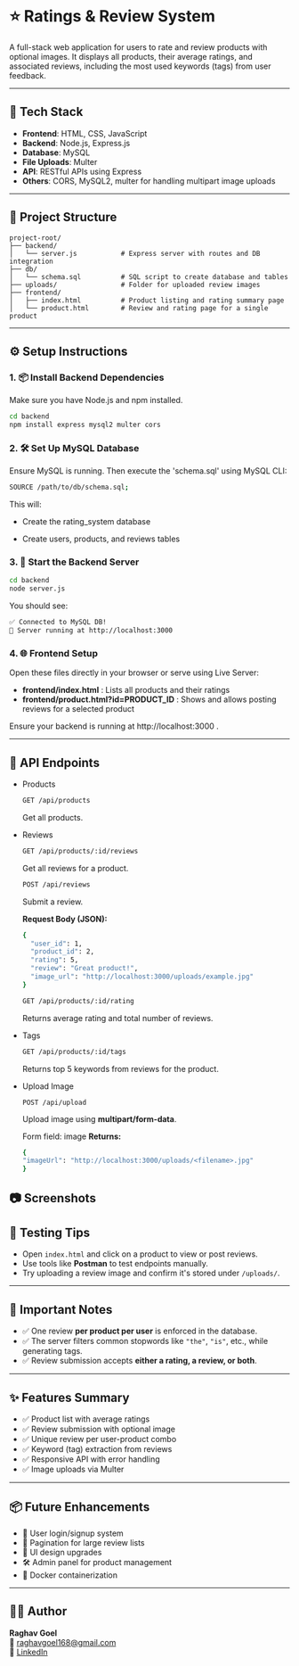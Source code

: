 # ⭐ Ratings & Review System

A full-stack web application for users to rate and review products with optional images. It displays all products, their average ratings, and associated reviews, including the most used keywords (tags) from user feedback.

---

## 🧱 Tech Stack

- **Frontend**: HTML, CSS, JavaScript  
- **Backend**: Node.js, Express.js  
- **Database**: MySQL  
- **File Uploads**: Multer  
- **API**: RESTful APIs using Express  
- **Others**: CORS, MySQL2, multer for handling multipart image uploads

---

## 📁 Project Structure

```plaintext
project-root/
├── backend/
│   └── server.js           # Express server with routes and DB integration
├── db/
│   └── schema.sql          # SQL script to create database and tables
├── uploads/                # Folder for uploaded review images
├── frontend/
│   ├── index.html          # Product listing and rating summary page
│   └── product.html        # Review and rating page for a single product
```
---

## ⚙️ Setup Instructions

### 1. 📦 Install Backend Dependencies

Make sure you have Node.js and npm installed.

```bash
cd backend
npm install express mysql2 multer cors
```

### 2. 🛠️ Set Up MySQL Database

Ensure MySQL is running. Then execute the 'schema.sql' using MySQL CLI:

```bash
SOURCE /path/to/db/schema.sql;
```

This will:

- Create the rating_system database

- Create users, products, and reviews tables

### 3. 🚀 Start the Backend Server

```bash
cd backend
node server.js
```

You should see:

```bash
✅ Connected to MySQL DB!
🚀 Server running at http://localhost:3000
```

### 4. 🌐 Frontend Setup

Open these files directly in your browser or serve using Live Server:

- **frontend/index.html** : Lists all products and their ratings
- **frontend/product.html?id=PRODUCT_ID** : Shows and allows posting reviews for a selected product

Ensure your backend is running at http://localhost:3000 .

---

## 🧪 API Endpoints

- Products
  ```bash
  GET /api/products
  ```
  Get all products.

- Reviews
  ```bash
  GET /api/products/:id/reviews
  ```
  Get all reviews for a product.

  ```bash
  POST /api/reviews
  ```
  Submit a review.

  **Request Body (JSON):**
  
  ```bash
  {
    "user_id": 1,
    "product_id": 2,
    "rating": 5,
    "review": "Great product!",
    "image_url": "http://localhost:3000/uploads/example.jpg"
  }
  ```

  ```bash
  GET /api/products/:id/rating
  ```
  Returns average rating and total number of reviews.

- Tags
  
  ```bash
  GET /api/products/:id/tags
  ```
  Returns top 5 keywords from reviews for the product.

- Upload Image

  `POST /api/upload`
  
  Upload image using **multipart/form-data**.

  Form field: image
  **Returns:**

  ```bash
  {
  "imageUrl": "http://localhost:3000/uploads/<filename>.jpg"
  }
  ```

## 📷 Screenshots

## 🧪 Testing Tips

- Open `index.html` and click on a product to view or post reviews.
- Use tools like **Postman** to test endpoints manually.
- Try uploading a review image and confirm it's stored under `/uploads/`.

---

## 🔐 Important Notes

- ✅ One review **per product per user** is enforced in the database.
- ✅ The server filters common stopwords like `"the"`, `"is"`, etc., while generating tags.
- ✅ Review submission accepts **either a rating, a review, or both**.

---

## ✨ Features Summary

- ✅ Product list with average ratings  
- ✅ Review submission with optional image  
- ✅ Unique review per user-product combo  
- ✅ Keyword (tag) extraction from reviews  
- ✅ Responsive API with error handling  
- ✅ Image uploads via Multer  

---

## 📦 Future Enhancements

- 🔐 User login/signup system  
- 📃 Pagination for large review lists  
- 🎨 UI design upgrades  
- 🛠️ Admin panel for product management  
- 🐳 Docker containerization  

---

## 👨‍💻 Author

**Raghav Goel**  
📧 [raghavgoel168@gmail.com](mailto:raghavgoel168@gmail.com)  
🔗 [LinkedIn](https://www.linkedin.com/in/raghavgoel29)  


